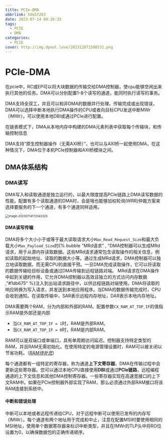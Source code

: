 ```yaml
---
title: PCIe-DMA
abbrlink: 5da5f263
date: 2023-07-14 09:16:33
tags:
  - PCIE
  - DMA
categories:
  - PCIE
cover: http://img.dpool.love/202312071508531.png
---
```


# PCIe-DMA

在pcie中，RC或EP可以将大块数据的传输交给DMA控制器，使cpu能够空闲出来执行其他的任务。DMA可以分别配置1-8个读写的通道，能同时执行读写的事务。

DMA支持全双工，并且可以和非DMA的数据并行处理。传输完成或出现错误，DMA可以选择中断本地执行DMA操作的CPU或者向目标CPU发送中断MWr（IMWr）。可以使用本地DBI或通过PCIe进行配置。

在链表模式下，DMA从本地内存中构建的DMA元素列表中获取每个传输块，和传输控制信息

DMA支持“原生控制器操作（无需AXI桥）”，也可以与AXI桥一起使用DMA，在这种情况下，DMA位于本机PCIe控制器和AXI桥模块之间。

## DMA体系结构

### DMA读写

DMA写入和读取通道是独立运行的，以最大限度提高PCIe链路上DMA读写数据的性能。配置有多个读取通道的DMA时，会是哦也能够加权轮询(WRR)仲裁方案来选择要服务的下一个通道，有多个通道同样适用。

<img src="http://img.dpool.love/202312071505409.png" alt="image-20230714172042325" style="zoom:67%;" />

#### DMA读写传输

DMA将多个大小小于或等于最大读取请求大小`Max_Read_Request_Size`和最大负载大小`Max_Payload_Size`的{% bubble "MRd请求" , "DMA控制器可以生成MRd请求，用于从源内存读取数据。这些MRd请求通常包含读取操作的相关信息，例如读取的起始地址、读取的数据大小等。通过生成MRd请求，DMA控制器可以独立地读取数据，而无需CPU的直接干预。一旦DMA完成读取操作，它可以将读取的数据传输给目标设备或通过DMA传输到远程链路对端。 MRd请求在DMA操作中起到关键的作用，它允许DMA控制器以高效且独立的方式访问内存数据 ,"#1db675" %}注入到出站请求路径中，以供远程链路对端使用。DMA将读取的响应转换为写入请求，并发送到本地应用程序。当DMA的数据传输完成时，CPU会收到通知。在读取传输中，SAR表示远程内存地址，DAR表示本地内存地址。

DMA需要两个RAM，分为内部和外部的RAM。配置参数`CX_RAM_AT_TOP_IF`的值指示RAM是外部还是内部

- 当`CX_RAM_AT_TOP_IF = 1`时，RAM是外部RAM。
- 当`CX_RAM_AT_TOP_IF = 0`时，RAM是内部RAM。

RAM可以是双端口或单端口，具有单周期访问延迟。控制器支持特定类型的RAM，并且RAM无需初始化。在使用特定的电源管理设置时，RAM可以被关闭以节省功耗。（*<u>RAM待补充</u>*）

每个通道都有一组特定的寄存器，称为通道**上下文寄存器**。DMA在传输过程中会更新这些寄存器。您可以通过本地CPU直接使用**DBI**或通过**PCIe链路**，远程编程通道的上下文信息和其他DMA控制寄存器。一些寄存器实现在高速宽接口的上下文RAM中。如果在PCIe控制器外部实现了RAM，那么必须通过外部RAM接口将该RAM连接到系统中。

#### 中断和错误处理

中断可以本地或者远程传递给CPU，对于远程中断可以使用已发布的内存写（IMWr）。每个通道有两个地址用于完成和中止，注意在配置MSI时要使用相同的MSI地址，使用单个数据寄存器来标识中断类型，并且在IMWr的TLP头中将RO位设置为0，以确保数据包的正确传递顺序。
